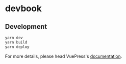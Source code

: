 # devbook

> 

## Development

```bash
yarn dev
yarn build
yarn deploy
```

For more details, please head VuePress's [documentation](https://v1.vuepress.vuejs.org/).


